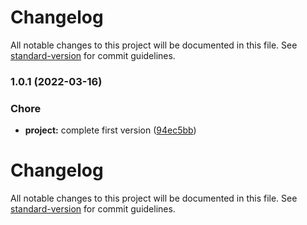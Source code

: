 # Changelog

All notable changes to this project will be documented in this file. See [standard-version](https://github.com/conventional-changelog/standard-version) for commit guidelines.

### 1.0.1 (2022-03-16)


### Chore

* **project:** complete first version ([94ec5bb](https://github.com/FlorentinTh/spam-remover/commit/94ec5bb94e100aad6bdbc3a756b5cecbc500d4ac))

# Changelog

All notable changes to this project will be documented in this file. See [standard-version](https://github.com/conventional-changelog/standard-version) for commit guidelines.